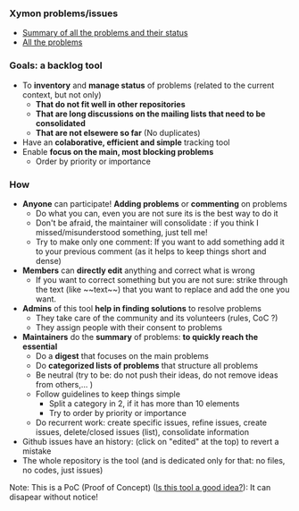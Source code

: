 ### Xymon problems/issues
- [Summary of all the problems and their status](https://github.com/xymon-monitoring/problem-solving/issues/1)
- [All the problems](https://github.com/xymon-monitoring/problem-solving/issues)


### Goals: a backlog tool
- To **inventory** and **manage status** of problems (related to the current context, but not only)
  -  **That do not fit well in other repositories**
  -  **That are long discussions on the mailing lists that need to be consolidated** 
  -  **That are not elsewere so far** (No duplicates)
- Have an  **colaborative, efficient and simple** tracking tool
- Enable **focus on the main, most blocking problems**
  - Order by priority or importance

### How
- **Anyone** can participate! **Adding problems** or **commenting** on problems
  - Do what you can, even you are not sure its is the best way to do it
  - Don't be afraid, the maintainer will consolidate : if you think I missed/misunderstood something, just tell me!
  - Try to make only one comment: If you want to add something add it to your previous comment (as it helps to keep things short and dense) 
- **Members** can **directly edit** anything and correct what is wrong
  - If you want to correct something but you are not sure: strike through the text (like \~\~text\~\~) that you want to replace and add the one you want.  
- **Admins** of this tool **help in finding solutions** to resolve problems
  - They take care of the community and its volunteers (rules, CoC ?)
  - They assign people with their consent to problems 
- **Maintainers** do the **summary** of problems: **to quickly reach the essential** 
  - Do a **digest** that focuses on the main problems
  - Do **categorized lists of problems** that structure all problems
  - Be neutral (try to be: do not push their ideas, do not remove ideas from others,... )
  - Follow guidelines to keep things simple 
    - Split a category in 2, if it has more than 10 elements 
    - Try to order by priority or importance
  - Do recurrent work: create specific issues, refine issues, create issues, delete/closed issues (list), consolidate information
- Github issues have an history: (click on "edited" at the top) to revert a mistake 
- The whole repository is the tool (and is dedicated only for that: no files, no codes, just issues)

 Note: This is a PoC (Proof of Concept) ([Is this tool a good idea?](https://github.com/xymon-monitoring/problem-solving/issues/17)): It can disapear without notice!

